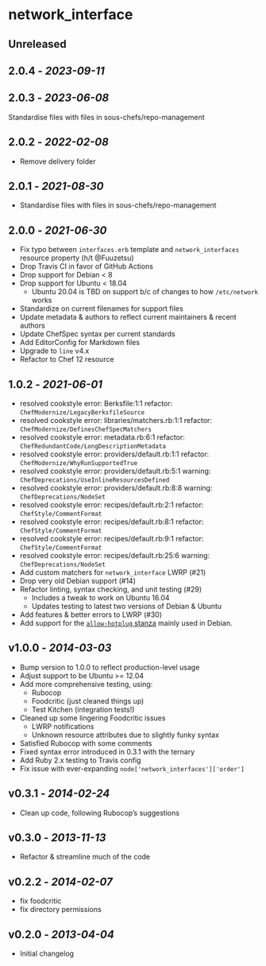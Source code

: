 # network_interface

## Unreleased

## 2.0.4 - *2023-09-11*

## 2.0.3 - *2023-06-08*

Standardise files with files in sous-chefs/repo-management

## 2.0.2 - *2022-02-08*

- Remove delivery folder

## 2.0.1 - *2021-08-30*

- Standardise files with files in sous-chefs/repo-management

## 2.0.0 - *2021-06-30*

- Fix typo between `interfaces.erb` template and `network_interfaces` resource property (h/t @Fuuzetsu)
- Drop Travis CI in favor of GitHub Actions
- Drop support for Debian < 8
- Drop support for Ubuntu < 18.04
    - Ubuntu 20.04 is TBD on support b/c of changes to how `/etc/network` works
- Standardize on current filenames for support files
- Update metadata & authors to reflect current maintainers & recent authors
- Update ChefSpec syntax per current standards
- Add EditorConfig for Markdown files
- Upgrade to `line` v4.x
- Refactor to Chef 12 resource

## 1.0.2 - *2021-06-01*

- resolved cookstyle error: Berksfile:1:1 refactor: `ChefModernize/LegacyBerksfileSource`
- resolved cookstyle error: libraries/matchers.rb:1:1 refactor: `ChefModernize/DefinesChefSpecMatchers`
- resolved cookstyle error: metadata.rb:6:1 refactor: `ChefRedundantCode/LongDescriptionMetadata`
- resolved cookstyle error: providers/default.rb:1:1 refactor: `ChefModernize/WhyRunSupportedTrue`
- resolved cookstyle error: providers/default.rb:5:1 warning: `ChefDeprecations/UseInlineResourcesDefined`
- resolved cookstyle error: providers/default.rb:8:8 warning: `ChefDeprecations/NodeSet`
- resolved cookstyle error: recipes/default.rb:2:1 refactor: `ChefStyle/CommentFormat`
- resolved cookstyle error: recipes/default.rb:8:1 refactor: `ChefStyle/CommentFormat`
- resolved cookstyle error: recipes/default.rb:9:1 refactor: `ChefStyle/CommentFormat`
- resolved cookstyle error: recipes/default.rb:25:6 warning: `ChefDeprecations/NodeSet`
- Add custom matchers for `network_interface` LWRP (#21)
- Drop very old Debian support (#14)
- Refactor linting, syntax checking, and unit testing (#29)
    - Includes a tweak to work on Ubuntu 16.04
    - Updates testing to latest two versions of Debian & Ubuntu
- Add features & better errors to LWRP (#30)
- Add support for the [`allow-hotplug` stanza](https://www.debian.org/doc/manuals/debian-reference/ch05.en.html#_the_basic_syntax_of_etc_network_interfaces) mainly used in Debian.

## v1.0.0 - *2014-03-03*

- Bump version to 1.0.0 to reflect production-level usage
- Adjust support to be Ubuntu >= 12.04
- Add more comprehensive testing, using:
    - Rubocop
    - Foodcritic (just cleaned things up)
    - Test Kitchen (integration tests!)
- Cleaned up some lingering Foodcritic issues
    - LWRP notifications
    - Unknown resource attributes due to slightly funky syntax
- Satisfied Rubocop with some comments
- Fixed syntax error introduced in 0.3.1 with the ternary
- Add Ruby 2.x testing to Travis config
- Fix issue with ever-expanding `node['network_interfaces']['order']`

## v0.3.1 - *2014-02-24*

- Clean up code, following Rubocop’s suggestions

## v0.3.0 - *2013-11-13*

- Refactor & streamline much of the code

## v0.2.2 - *2014-02-07*

- fix foodcritic
- fix directory permissions

## v0.2.0 - *2013-04-04*

- Initial changelog
